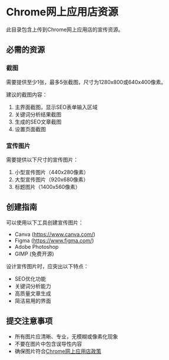 # Chrome网上应用店资源

此目录包含上传到Chrome网上应用店的宣传资源。

## 必需的资源

### 截图

需要提供至少1张，最多5张截图，尺寸为1280x800或640x400像素。

建议的截图内容：
1. 主界面截图，显示SEO表单输入区域
2. 关键词分析结果截图
3. 生成的SEO文章截图
4. 设置页面截图

### 宣传图片

需要提供以下尺寸的宣传图片：

1. 小型宣传图片（440x280像素）
2. 大型宣传图片（920x680像素）
3. 标题图片（1400x560像素）

## 创建指南

可以使用以下工具创建宣传图片：
- Canva (https://www.canva.com/)
- Figma (https://www.figma.com/)
- Adobe Photoshop
- GIMP (免费开源)

设计宣传图片时，应突出以下特点：
- SEO优化功能
- 关键词分析能力
- 高质量文章生成
- 简洁易用的界面

## 提交注意事项

- 所有图片应清晰、专业，无模糊或像素化现象
- 不要在图片中包含误导性内容
- 确保图片符合[Chrome网上应用店政策](https://developer.chrome.com/docs/webstore/program-policies/)